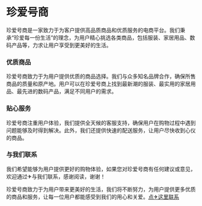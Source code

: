 # 珍爱号商

珍爱号商是一家致力于为客户提供高品质商品和优质服务的电商平台。我们秉承“珍爱每一份生活”的理念，为用户精心挑选各类商品，包括服装、家居用品、数码产品等，力求让用户享受到更美好的生活。

### 优质商品
珍爱号商致力于为用户提供优质的商品选择。我们与众多知名品牌合作，确保所售商品的质量和原产地。用户可以在珍爱号商上找到最新潮的服装、最实用的家居用品、最先进的数码产品，满足不同用户的需求。

### 贴心服务
珍爱号商注重用户体验，我们提供全天候的客服支持，确保用户在购物过程中遇到问题能够及时得到解决。此外，我们还提供快速的配送服务，让用户尽快收到心仪的商品。

### 与我们联系
我们希望能够为用户提供更好的购物体验，如果您对珍爱号商有任何建议或意见，欢迎通过✈与我们联系，感谢阅读，谢谢！

珍爱号商致力于为用户带来更美好的生活，我们将不断努力，为用户提供更多优质的商品和服务，让每一位用户都能感受到我们的用心和关爱。[点✈这里联系](https://ads.k02.cc)